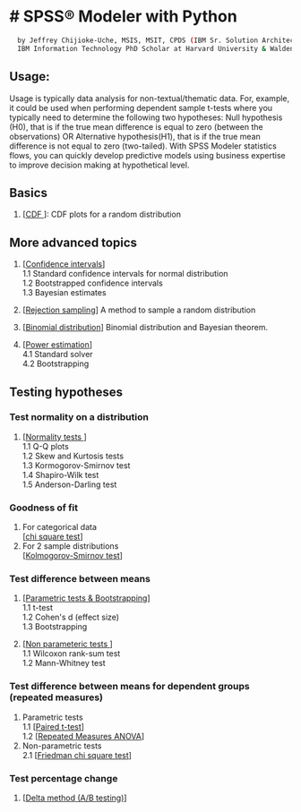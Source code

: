 # # SPSS® Modeler with Python  

```bash
  by Jeffrey Chijioke-Uche, MSIS, MSIT, CPDS (IBM Sr. Solution Architect, Hybrid Cloud & Multicloud)
  IBM Information Technology PhD Scholar at Harvard University & Walden University 
``` 

## Usage:   
Usage is typically data analysis for non-textual/thematic data. 
For, example, it could be used when performing dependent sample t-tests where you typically need to determine the following two hypotheses: Null hypothesis (H0), that is if the true mean difference is equal to zero (between the observations) OR Alternative hypothesis(H1), that is if the true mean difference is not equal to zero (two-tailed). With SPSS Modeler statistics flows, you can quickly develop predictive models using business expertise to improve decision making at hypothetical level.  
## Basics   

1. [<a href="https://github.com/schijioke-uche/python-paired-sample-t-test/blob/main/notebooks/CDF.ipynb">CDF </a>]: CDF plots for a random distribution   

## More advanced topics     
1. [<a href="https://github.com/schijioke-uche/python-paired-sample-t-test/blob/main/notebooks/confidence_intervals.ipynb">Confidence intervals</a>]    
	1.1  Standard confidence intervals for normal distribution   
	1.2  Bootstrapped confidence intervals   
	1.3  Bayesian estimates    

2. [<a href="https://github.com/schijioke-uche/python-paired-sample-t-test/blob/main/notebooks/Sampling%20a%20random%20distribution.ipynb">Rejection sampling</a>] A method to sample a random distribution     

3. [<a href="https://github.com/schijioke-uche/python-paired-sample-t-test/blob/main/notebooks/mle_binomial.ipynb">Binomial distribution</a>] Binomial distribution and Bayesian theorem.         

4. [<a href="https://github.com/schijioke-uche/python-paired-sample-t-test/blob/main/notebooks/Power%20estimation.ipynb">Power estimation</a>]    
4.1 Standard solver   
4.2 Bootstrapping    


## Testing hypotheses     


### Test normality on a distribution   
1. [<a href="https://github.com/schijioke-uche/python-paired-sample-t-test/blob/main/notebooks/Normality%20test.ipynb">Normality tests </a>]    
	1.1 Q-Q plots   
	1.2 Skew and Kurtosis tests   
	1.3 Kormogorov-Smirnov test  
	1.4 Shapiro-Wilk test    
	1.5 Anderson-Darling test    

### Goodness of fit     
1. For categorical data    
[<a href="https://github.com/schijioke-uche/python-paired-sample-t-test/blob/main/notebooks/Goodness%20of%20fit.ipynb">chi square test</a>]        
2. For 2 sample distributions     
[<a href="https://github.com/schijioke-uche/python-paired-sample-t-test/blob/main/notebooks/Kolmogorov-Smirnov%20test.ipynb">Kolmogorov-Smirnov test</a>]        

### Test difference between means
1. [<a href="https://github.com/schijioke-uche/python-paired-sample-t-test/blob/main/notebooks/Difference%20between%20means.ipynb">Parametric tests & Bootstrapping</a>]   
	1.1 t-test   
	1.2 Cohen's d (effect size)   
	1.3 Bootstrapping   
 
2. [<a href="https://github.com/schijioke-uche/python-paired-sample-t-test/blob/main/notebooks/Wilcoxon%20rank-sum%20test.ipynb">Non parameteric tests </a>]    
	1.1 Wilcoxon rank-sum test    
	1.2 Mann-Whitney test  

### Test difference between means for dependent groups (repeated measures)      
1. Parametric tests      
1.1 [<a href="https://github.com/schijioke-uche/python-paired-sample-t-test/blob/main/notebooks/paired%20t-test.ipynb">Paired t-test</a>]     
1.2 [<a href="https://github.com/schijioke-uche/python-paired-sample-t-test/blob/main/notebooks/Repeated%20measures%20ANOVA.ipynb">Repeated Measures ANOVA</a>]    
2. Non-parametric tests      
2.1 [<a href="https://github.com/schijioke-uche/python-paired-sample-t-test/blob/main/notebooks/Friedman%20chi%20square.ipynb">Friedman chi square test</a>]    

### Test percentage change     
1. [<a href="https://github.com/schijioke-uche/python-paired-sample-t-test/blob/main/notebooks/delta%20method.ipynb">Delta method (A/B testing)</a>]     
